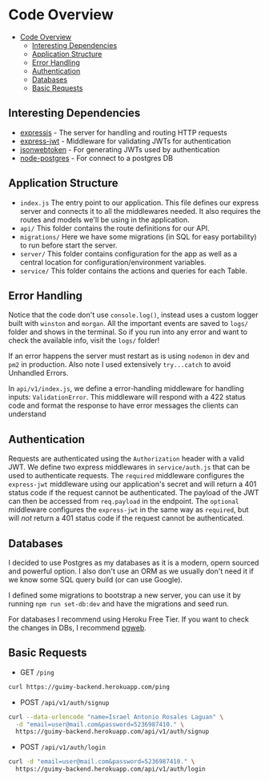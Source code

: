 # Code Overview

- [Code Overview](#code-overview)
  - [Interesting Dependencies](#interesting-dependencies)
  - [Application Structure](#application-structure)
  - [Error Handling](#error-handling)
  - [Authentication](#authentication)
  - [Databases](#databases)
  - [Basic Requests](#basic-requests)

## Interesting Dependencies

- [expressjs](https://github.com/expressjs/express) - The server for handling and routing HTTP requests
- [express-jwt](https://github.com/auth0/express-jwt) - Middleware for validating JWTs for authentication
- [jsonwebtoken](https://github.com/auth0/node-jsonwebtoken) - For generating JWTs used by authentication
- [node-postgres](https://github.com/brianc/node-postgres) - For connect to a postgres DB

## Application Structure

- `index.js` The entry point to our application. This file defines our express server and connects it to all the middlewares needed. It also requires the routes and models we'll be using in the application.
- `api/` This folder contains the route definitions for our API.
- `migrations/` Here we have some migrations (in SQL for easy portability) to run before start the server.
- `server/` This folder contains configuration for the app as well as a central location for configuration/environment variables.
- `service/` This folder contains the actions and queries for each Table.

## Error Handling

Notice that the code don't use `console.log()`, instead uses a custom logger built with `winston` and `morgan`. All the important events are saved to `logs/` folder and shows in the terminal. So if you run into any error and want to check the available info, visit the `logs/` folder!

If an error happens the server must restart as is using `nodemon` in dev and `pm2` in production. Also note I used extensively `try...catch` to avoid Unhandled Errors.

In `api/v1/index.js`, we define a error-handling middleware for handling inputs: `ValidationError`. This middleware will respond with a 422 status code and format the response to have error messages the clients can understand

## Authentication

Requests are authenticated using the `Authorization` header with a valid JWT. We define two express middlewares in `service/auth.js` that can be used to authenticate requests. The `required` middleware configures the `express-jwt` middleware using our application's secret and will return a 401 status code if the request cannot be authenticated. The payload of the JWT can then be accessed from `req.payload` in the endpoint. The `optional` middleware configures the `express-jwt` in the same way as `required`, but will *not* return a 401 status code if the request cannot be authenticated.

## Databases

I decided to use Postgres as my databases as it is a modern, opern sourced and powerful option. I also don't use an ORM as we usually don't need it if we know some SQL query build (or can use Google).

I defined some migrations to bootstrap a new server, you can use it by running `npm run set-db:dev` and have the migrations and seed run.

For databases I recommend using Heroku Free Tier. If you want to check the changes in DBs, I recommend [pgweb](https://pgweb-demo.herokuapp.com/).

## Basic Requests

- GET `/ping`

```sh
curl https://guimy-backend.herokuapp.com/ping
```

- POST `/api/v1/auth/signup`

```sh
curl --data-urlencode "name=Israel Antonio Rosales Laguan" \
  -d "email=user@mail.com&password=5236987410." \
  https://guimy-backend.herokuapp.com/api/v1/auth/signup
```

- POST `/api/v1/auth/login`

```sh
curl -d "email=user@mail.com&password=5236987410." \
  https://guimy-backend.herokuapp.com/api/v1/auth/login
```
